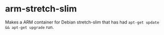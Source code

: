 # arm-stretch-slim

Makes a ARM container for Debian stretch-slim that has had `apt-get update && apt-get upgrade` run.
